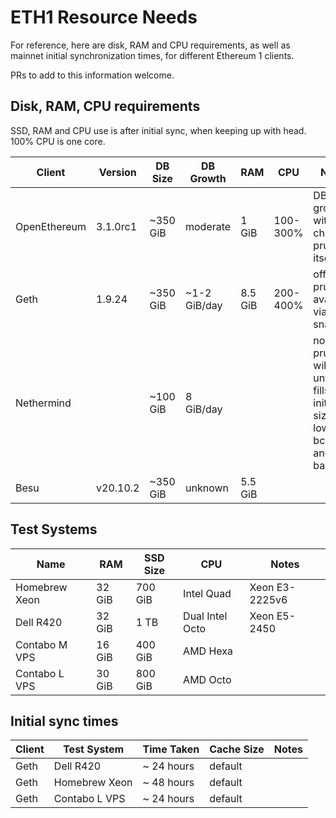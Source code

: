 # ETH1 Resource Needs

For reference, here are disk, RAM and CPU requirements, as well as mainnet initial
synchronization times, for different Ethereum 1 clients.

PRs to add to this information welcome.

## Disk, RAM, CPU requirements

SSD, RAM and CPU use is after initial sync, when keeping up with head. 100% CPU is one core.

| Client | Version | DB Size  | DB Growth | RAM | CPU | Notes |
|--------|---------|----------|-----------|-----|-----|-------|
| OpenEthereum | 3.1.0rc1 | ~350 GiB | moderate | 1 GiB | 100-300% | DB grows with chain, prunes itself |
| Geth   | 1.9.24  | ~350 GiB | ~1-2 GiB/day | 8.5 GiB | 200-400% | offline prune available via snapshot |
| Nethermind | | ~100 GiB | 8 GiB/day | | | no pruning, will grow until it fills disk; initial size lower bcs of ancient barrier |
| Besu | v20.10.2 | ~350 GiB | unknown | 5.5 GiB | | |

## Test Systems

| Name                 | RAM    | SSD Size | CPU        | Notes |
|----------------------|--------|----------|------------|-------|
| Homebrew Xeon        | 32 GiB | 700 GiB  | Intel Quad | Xeon E3-2225v6 |
| Dell R420            | 32 GiB | 1 TB     | Dual Intel Octo | Xeon E5-2450 |
| Contabo M VPS        | 16 GiB | 400 GiB  | AMD Hexa   |       |
| Contabo L VPS        | 30 GiB | 800 GiB  | AMD Octo   |       |

## Initial sync times

| Client | Test System | Time Taken | Cache Size | Notes |
|--------|-------------|------------|------------|-------|
| Geth   | Dell R420   | ~ 24 hours | default    | |
| Geth   | Homebrew Xeon | ~ 48 hours | default  | |
| Geth   | Contabo L VPS | ~ 24 hours | default  | |

